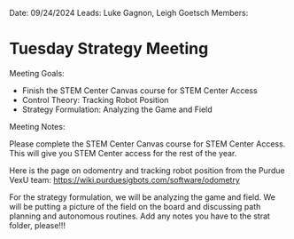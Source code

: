 Date: 09/24/2024
Leads: Luke Gagnon, Leigh Goetsch
Members: 

# Tuesday Strategy Meeting

Meeting Goals:
- Finish the STEM Center Canvas course for STEM Center Access
- Control Theory: Tracking Robot Position
- Strategy Formulation: Analyzing the Game and Field

Meeting Notes:

Please complete the STEM Center Canvas course for STEM Center Access. This will give you STEM Center access for the rest of the year.

Here is the page on odomentry and tracking robot position from the Purdue VexU team: https://wiki.purduesigbots.com/software/odometry

For the strategy formulation, we will be analyzing the game and field. We will be putting a picture of the field on the board and discussing path planning and autonomous routines. Add any notes you have to the strat folder, please!!! 